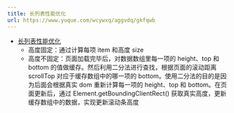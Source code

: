 ```yaml
---
title: 长列表性能优化
url: https://www.yuque.com/wcywxq/aggvdq/gkfqwb
---
```


- [长列表性能优化](https://juejin.cn/post/6979865534166728711)
  - 高度固定：通过计算每项 item 和高度 size
  - 高度不固定：页面加载完毕后，对数据数组里每一项的 height、top 和 bottom 的值做缓存。然后利用二分法进行查找，根据页面的滚动距离 scrollTop 对应于缓存数组中的哪一项的 bottom。使用二分法的目的是因为后面会根据真实 dom 重新计算每一项的 height、top 和 bottom。在页面更新后，通过 Element.getBoundingClientRect() 获取真实高度，更新缓存数组中的数据，实现更新滚动条高度
